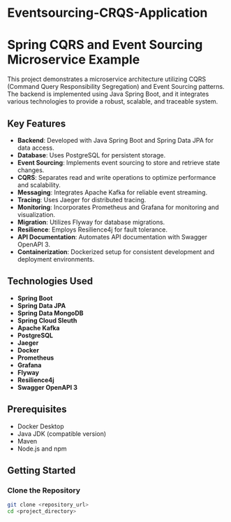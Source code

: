 # Eventsourcing-CRQS-Application
# Spring CQRS and Event Sourcing Microservice Example

This project demonstrates a microservice architecture utilizing CQRS (Command Query Responsibility Segregation) and Event Sourcing patterns. The backend is implemented using Java Spring Boot, and it integrates various technologies to provide a robust, scalable, and traceable system.

## Key Features
- **Backend**: Developed with Java Spring Boot and Spring Data JPA for data access.
- **Database**: Uses PostgreSQL for persistent storage.
- **Event Sourcing**: Implements event sourcing to store and retrieve state changes.
- **CQRS**: Separates read and write operations to optimize performance and scalability.
- **Messaging**: Integrates Apache Kafka for reliable event streaming.
- **Tracing**: Uses Jaeger for distributed tracing.
- **Monitoring**: Incorporates Prometheus and Grafana for monitoring and visualization.
- **Migration**: Utilizes Flyway for database migrations.
- **Resilience**: Employs Resilience4j for fault tolerance.
- **API Documentation**: Automates API documentation with Swagger OpenAPI 3.
- **Containerization**: Dockerized setup for consistent development and deployment environments.

## Technologies Used
- **Spring Boot**
- **Spring Data JPA**
- **Spring Data MongoDB**
- **Spring Cloud Sleuth**
- **Apache Kafka**
- **PostgreSQL**
- **Jaeger**
- **Docker**
- **Prometheus**
- **Grafana**
- **Flyway**
- **Resilience4j**
- **Swagger OpenAPI 3**

## Prerequisites
- Docker Desktop
- Java JDK (compatible version)
- Maven
- Node.js and npm 

## Getting Started

### Clone the Repository
```bash
git clone <repository_url>
cd <project_directory>
